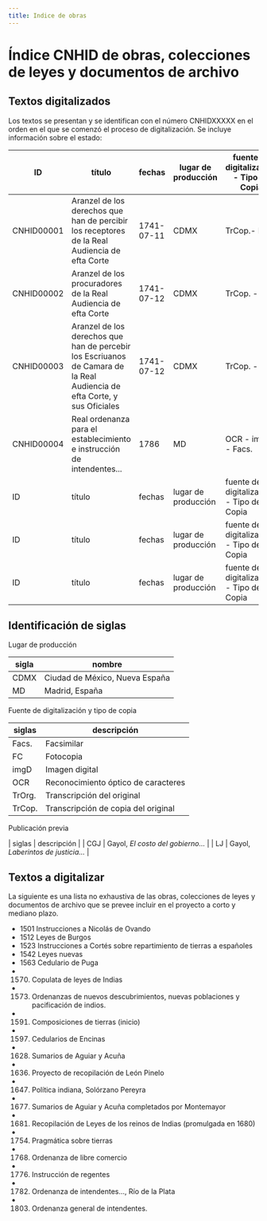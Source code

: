 ```yaml
---
title: Indice de obras
---
```


# Índice CNHID de obras, colecciones de leyes y documentos de archivo

## Textos digitalizados

Los textos se presentan y se identifican con el número CNHIDXXXXX en el orden
en el que se comenzó el proceso de digitalización. Se incluye información
sobre el estado:

| ID  | título | fechas | lugar de producción | fuente de digitalización - Tipo de Copia | fecha de dig | publicado | marcado tei |
|-----|--------|--------|---------------------|------------------------------------------|--------------|-----------|-------------|
| CNHID00001 | Aranzel de los derechos que han de percibir los receptores de la Real Audiencia de efta Corte | 1741-07-11 | CDMX | TrCop.- FC | 2002 | LJ | NO |
| CNHID00002 | Aranzel de los procuradores de la Real Audiencia de efta Corte | 1741-07-12 | CDMX | TrCop. - FC | 2002 | LJ | NO |
| CNHID00003 | Aranzel de los derechos que han de percebir los Escriuanos de Camara de la Real Audiencia de efta Corte, y sus Oficiales| 1741-07-12 | CDMX | TrCop. - FC | 2002 | LJ | no |
| CNHID00004 | Real ordenanza para el establecimiento e instrucción de intendentes... | 1786 | MD | OCR - imgD - Facs. | 2017-02-17 | no | en proceso |
| ID  | título | fechas | lugar de producción | fuente de digitalización - Tipo de Copia | fecha de dig | publicado | marcado tei |
| ID  | título | fechas | lugar de producción | fuente de digitalización - Tipo de Copia | fecha de dig | publicado | marcado tei |
| ID  | título | fechas | lugar de producción | fuente de digitalización - Tipo de Copia | fecha de dig | publicado | marcado tei |

## Identificación de siglas

Lugar de producción

| sigla | nombre |
|-------|--------|
| CDMX | Ciudad de México, Nueva España |
| MD | Madrid, España |

Fuente de digitalización y tipo de copia

| siglas | descripción |
|--------|-------------|
| Facs. | Facsimilar |
| FC | Fotocopia |
| imgD | Imagen digital |
| OCR | Reconocimiento óptico de caracteres |
| TrOrg. | Transcripción del original |
| TrCop. | Transcripción de copia del original |

Publicación previa

| siglas | descripción |
| CGJ | Gayol, *El costo del gobierno...* |
| LJ | Gayol, *Laberintos de justicia...* |



## Textos a digitalizar

La siguiente es una lista no exhaustiva de las obras,
colecciones de leyes y documentos de archivo que se prevee incluir en el
proyecto a corto y mediano plazo.

* 1501 Instrucciones a Nicolás de Ovando
* 1512 Leyes de Burgos
* 1523 Instrucciones a Cortés sobre repartimiento de tierras a españoles
* 1542 Leyes nuevas
* 1563 Cedulario de Puga
* 1570. Copulata de leyes de Indias
* 1573. Ordenanzas de nuevos descubrimientos, nuevas poblaciones y pacificación de indios.
* 1591. Composiciones de tierras (inicio)
* 1597. Cedularios de Encinas
* 1628. Sumarios de Aguiar y Acuña
* 1636. Proyecto de recopilación de León Pinelo
* 1647. Política indiana, Solórzano Pereyra
* 1677. Sumarios de Aguiar y Acuña completados por Montemayor
* 1681. Recopilación de Leyes de los reinos de Indias (promulgada en 1680)
* 1754. Pragmática sobre tierras
* 1768. Ordenanza de libre comercio
* 1776. Instrucción de regentes
* 1782. Ordenanza de intendentes..., Río de la Plata
* 1803. Ordenanza general de intendentes.